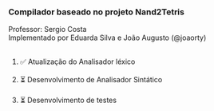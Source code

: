 <h3>Compilador baseado no projeto Nand2Tetris</h3>
Professor: Sergio Costa <br/>
Implementado por Eduarda Silva e João Augusto (@joaorty) 
<br/>
<ol>
  <br/>
  <li>✅ Atualização do Analisador léxico</li><br/>
  <li>⏳ Desenvolvimento de Analisador Sintático</li> <br/>
  <li>⏳ Desenvolvimento de testes</li>
</ol>

